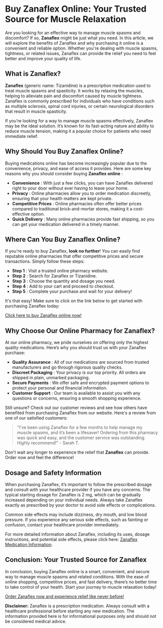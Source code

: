 # Buy Zanaflex Online: Your Trusted Source for Muscle Relaxation

Are you looking for an effective way to manage muscle spasms and discomfort? If so, **Zanaflex** might be just what you need. In this article, we will explore the benefits of Zanaflex and why purchasing it online is a convenient and reliable option. Whether you're dealing with muscle spasms, tightness, or related issues, Zanaflex can provide the relief you need to feel better and improve your quality of life.

## What is Zanaflex?

**Zanaflex** (generic name: Tizanidine) is a prescription medication used to treat muscle spasms and spasticity. It works by relaxing the muscles, helping to alleviate pain and discomfort caused by muscle tightness. Zanaflex is commonly prescribed for individuals who have conditions such as multiple sclerosis, spinal cord injuries, or certain neurological disorders that result in muscle spasticity.

If you’re looking for a way to manage muscle spasms effectively, Zanaflex may be the ideal solution. It’s known for its fast-acting nature and ability to reduce muscle tension, making it a popular choice for patients who need immediate relief.

## Why Should You Buy Zanaflex Online?

Buying medications online has become increasingly popular due to the convenience, privacy, and ease of access it provides. Here are some key reasons why you should consider buying **Zanaflex online** :

- **Convenience** : With just a few clicks, you can have Zanaflex delivered right to your door without ever having to leave your home.
- **Privacy** : Online pharmacies allow you to order medication discreetly, ensuring that your health matters are kept private.
- **Competitive Prices** : Online pharmacies often offer better prices compared to traditional brick-and-mortar stores, making it a cost-effective option.
- **Quick Delivery** : Many online pharmacies provide fast shipping, so you can get your medication delivered in a timely manner.

## Where Can You Buy Zanaflex Online?

If you're ready to buy Zanaflex, **look no further**! You can easily find reputable online pharmacies that offer competitive prices and secure transactions. Simply follow these steps:

- **Step 1** : Visit a trusted online pharmacy website.
- **Step 2** : Search for Zanaflex or Tizanidine.
- **Step 3** : Choose the quantity and dosage you need.
- **Step 4** : Add to your cart and proceed to checkout.
- **Step 5** : Complete your purchase and wait for your delivery!

It's that easy! Make sure to click on the link below to get started with purchasing Zanaflex today:

[Click here to buy Zanaflex online now!](https://tinyurl.com/zanaflexbestprice)

## Why Choose Our Online Pharmacy for Zanaflex?

At our online pharmacy, we pride ourselves on offering only the highest quality medications. Here’s why you should trust us with your Zanaflex purchase:

- **Quality Assurance** : All of our medications are sourced from trusted manufacturers and go through rigorous quality checks.
- **Discreet Packaging** : Your privacy is our top priority. All orders are shipped in plain, unmarked packaging.
- **Secure Payments** : We offer safe and encrypted payment options to protect your personal and financial information.
- **Customer Support** : Our team is available to assist you with any questions or concerns, ensuring a smooth shopping experience.

Still unsure? Check out our customer reviews and see how others have benefited from purchasing Zanaflex from our website. Here's a review from one of our satisfied customers:

> "I’ve been using Zanaflex for a few months to help manage my muscle spasms, and it’s been a lifesaver! Ordering from this pharmacy was quick and easy, and the customer service was outstanding. Highly recommend!" - Sarah T.

Don't wait any longer to experience the relief that **Zanaflex** can provide. Order now and feel the difference!

## Dosage and Safety Information

When purchasing Zanaflex, it’s important to follow the prescribed dosage and consult with your healthcare provider if you have any concerns. The typical starting dosage for Zanaflex is 2 mg, which can be gradually increased depending on your individual needs. Always take Zanaflex exactly as prescribed by your doctor to avoid side effects or complications.

Common side effects may include dizziness, dry mouth, and low blood pressure. If you experience any serious side effects, such as fainting or confusion, contact your healthcare provider immediately.

For more detailed information about Zanaflex, including its uses, dosage instructions, and potential side effects, please click here: [Zanaflex Medication Information](https://tinyurl.com/zanaflexbestprice).

## Conclusion: Your Trusted Source for Zanaflex

In conclusion, buying Zanaflex online is a smart, convenient, and secure way to manage muscle spasms and related conditions. With the ease of online shopping, competitive prices, and fast delivery, there’s no better time to take control of your health. Start your journey to muscle relaxation today!

[Order Zanaflex now and experience relief like never before!](https://tinyurl.com/zanaflexbestprice)

**Disclaimer:** Zanaflex is a prescription medication. Always consult with a healthcare professional before starting any new medication. The information provided here is for informational purposes only and should not be considered medical advice.
